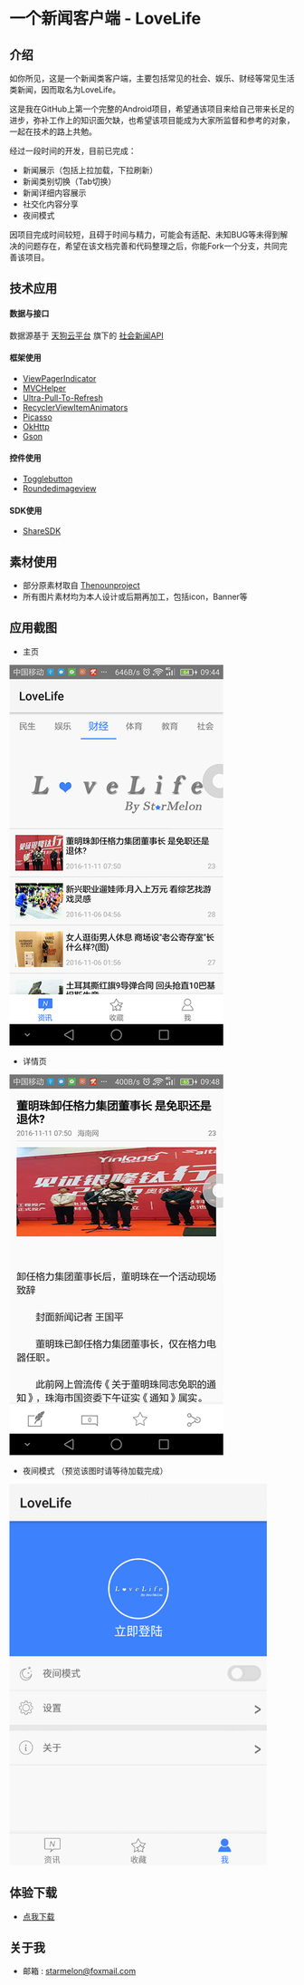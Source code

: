 # 一个新闻客户端 - LoveLife
## 介绍
   如你所见，这是一个新闻类客户端，主要包括常见的社会、娱乐、财经等常见生活类新闻，因而取名为LoveLife。
   
   这是我在GitHub上第一个完整的Android项目，希望通该项目来给自己带来长足的进步，弥补工作上的知识面欠缺，也希望该项目能成为大家所监督和参考的对象，一起在技术的路上共勉。
   
经过一段时间的开发，目前已完成：
 * 新闻展示（包括上拉加载，下拉刷新）
 * 新闻类别切换（Tab切换）
 * 新闻详细内容展示
 * 社交化内容分享
 * 夜间模式
   
因项目完成时间较短，且碍于时间与精力，可能会有适配、未知BUG等未得到解决的问题存在，希望在该文档完善和代码整理之后，你能Fork一个分支，共同完善该项目。
   
## 技术应用

#### 数据与接口
   数据源基于 [天狗云平台](http://www.tngou.net/) 旗下的 [社会新闻API](http://www.tngou.net/doc/top)

#### 框架使用

   * [ViewPagerIndicator](https://github.com/LuckyJayce/ViewPagerIndicator)
   * [MVCHelper](https://github.com/LuckyJayce/MVCHelper)
   * [Ultra-Pull-To-Refresh](https://github.com/liaohuqiu/android-Ultra-Pull-To-Refresh)
   * [RecyclerViewItemAnimators](https://github.com/gabrielemariotti/RecyclerViewItemAnimators)
   * [Picasso](https://github.com/square/picasso)
   * [OkHttp](https://github.com/square/okhttp)
   * [Gson](https://github.com/google/gson)
   
#### 控件使用
   * [Togglebutton](https://github.com/zcweng/ToggleButton)
   * [Roundedimageview](https://github.com/vinc3m1/RoundedImageView)

#### SDK使用
   * [ShareSDK](https://github.com/square/okhttp)

## 素材使用
   * 部分原素材取自 [Thenounproject](https://thenounproject.com/)
   * 所有图片素材均为本人设计或后期再加工，包括icon，Banner等
   
## 应用截图
   * 主页
   
   ![](https://github.com/starmelon/lovelife/blob/master/PreView/main.jpg)
   
   * 详情页
   
   ![](https://github.com/starmelon/lovelife/blob/master/PreView/detail.jpg)

   * 夜间模式 （预览该图时请等待加载完成）
   
   ![](https://github.com/starmelon/lovelife/blob/master/PreView/SwichNightMode.gif)
   
## 体验下载

   * [点我下载](https://github.com/starmelon/lovelife/blob/master/PreView/Demo.apk)

## 关于我
   * 邮箱 : starmelon@foxmail.com

